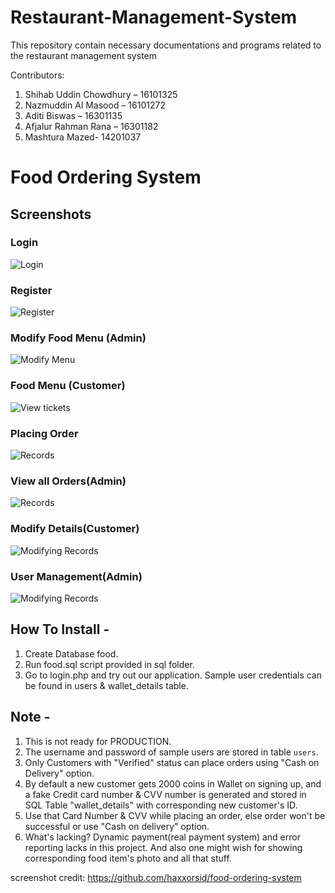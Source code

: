 # Restaurant-Management-System
This repository contain necessary documentations and programs related to the restaurant management system 

Contributors:
1. Shihab Uddin Chowdhury – 16101325
2. Nazmuddin Al Masood – 16101272
3. Aditi Biswas – 16301135
4. Afjalur Rahman Rana – 16301182
5. Mashtura Mazed- 14201037

# Food Ordering System

## Screenshots
### Login
![Login](https://image.prntscr.com/image/aY4ghnqETTWc8w6RRqcSOw.jpg)
### Register
![Register](https://image.prntscr.com/image/B67umVCPSae_38Gfenxlbw.jpg)
### Modify Food Menu (Admin)
![Modify Menu](https://image.prntscr.com/image/bAoF4lB7THOSZ-9zI5eXzg.jpg)
### Food Menu (Customer)
![View tickets](https://image.prntscr.com/image/dEVkeAVhRxWbxCu_uNB5ew.jpg)
### Placing Order
![Records](https://image.prntscr.com/image/QSWkwRmNSkOnL9TrrfkpJA.jpg)
### View all Orders(Admin)
![Records](https://image.prntscr.com/image/QsUxzm5nTRatVyt5PY-xNg.jpg)
### Modify Details(Customer)
![Modifying Records](https://image.prntscr.com/image/sXogBp55SMahRleBIv7Plg.jpg)
### User Management(Admin)
![Modifying Records](https://image.prntscr.com/image/St11KReLQVOXHctcmsHY-g.jpg)


How To Install -
---------

1. Create Database food.
2. Run food.sql script provided in sql folder.
3. Go to login.php and try out our application. Sample user credentials can be found in users & wallet_details table.

Note -
---------
1. This is not ready for PRODUCTION.
2. The username and password of sample users are stored in table `users`.
3. Only Customers with "Verified" status can place orders using "Cash on Delivery" option.
4. By default a new customer gets 2000 coins in Wallet on signing up, and a fake Credit card number & CVV number is generated and stored in SQL Table "wallet_details" with corresponding new customer's ID.
5. Use that Card Number & CVV while placing an order, else order won't be successful or use "Cash on delivery" option.
6. What's lacking? Dynamic payment(real payment system) and error reporting lacks in this project. And also one might wish for showing corresponding food item's photo and all that stuff.

screenshot credit: https://github.com/haxxorsid/food-ordering-system
